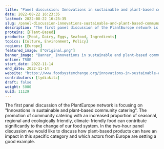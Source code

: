 ```yaml
---
title: "Panel discussion: Innovations in sustainable and plant-based communal catering"
date: 2022-08-22 16:23:35
lastmod: 2022-08-22 16:23:35
slug: /panel-discussion-innovations-sustainable-and-plant-based-communal-catering
description: "The first panel discussion of the PlantEurope network is focusing on \"Innovations in sustainable and plant-based community catering\". The promotion of community catering with an increased proportion of seasonal, regional and ecologically friendly, climate-friendly food can contribute significantly to the change of our food system. In the two-hour panel discussion we would like to discuss how plant-based products can have an impact in this specific category and which actors from Europe are setting a good example. "
proteins: [Plant-Based]
products: [Meat, Dairy, Eggs, Seafood, Ingredients]
topics: [Culture, Environment, Policy]
regions: [Europe]
featured_image: ["Original.png"]
banner_image: "Banner_ Innovations in sustainable and plant-based communal catering .jpg"
online: TRUE
start_date: 2022-11-14
end_date: 2022-11-14
website: "https://www.foodsystemchange.org/innovations-in-sustainable-and-plant-based-communal-catering"
contributors: [lydiakitz]
draft: false
weight: 5000
uuid: 11129
---
```

<p>The first panel discussion of the PlantEurope network is focusing on "Innovations in sustainable and plant-based community catering". The promotion of community catering with an increased proportion of seasonal, regional and ecologically friendly, climate-friendly food can contribute significantly to the change of our food system. In the two-hour panel discussion we would like to discuss how plant-based products can have an impact in this specific category and which actors from Europe are setting a good example. </p>
